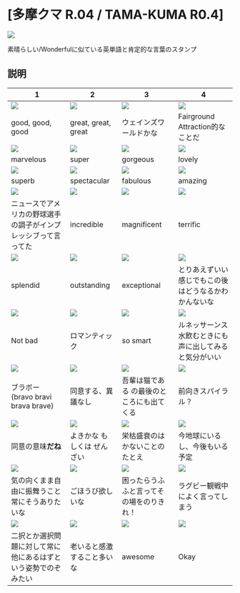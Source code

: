 # [多摩クマ R.04 / TAMA-KUMA R0.4]

![](R.04\00_IMG_4336丸_main.png)

素晴らしい/Wonderfulに似ている英単語と肯定的な言葉のスタンプ

## 説明

| 1 | 2 | 3 | 4 |
|-----------------|-----------------|-----------------|-----------------|
| ![](R.04\01_IMG_4336丸_good.png) | ![](R.04\02_IMG_4336丸_greate.png) | ![](R.04\03_IMG_4336丸_excellent.png) | ![](R.04\04_IMG_4336丸_perfect.png) |
| good, good, good | great, great, great | ウェインズワールドかな | Fairground Attraction的なことだ |
| ![](R.04\05_PXL_20240628_100118865_pink丸_marvelous.png) | ![](R.04\06_PXL_20240628_100118865_pink丸_super.png) | ![](R.04\07_PXL_20240628_100118865_pink丸_gorgeous.png) | ![](R.04\08_PXL_20240628_100118865_pink丸_lovely.png) |
| marvelous | super | gorgeous | lovely |
| ![](R.04\09_PXL_20240628_100118865_pink丸_superb.png) | ![](R.04\10_PXL_20240628_100118865_pink丸_spectacular.png) | ![](R.04\11_PXL_20240628_100118865_pink丸_fabulous.png) | ![](R.04\12_IMG_4348_amazing.png) |
| superb | spectacular | fabulous | amazing |
| ![](R.04\13_IMG_4348_impressive.png) | ![](R.04\14_IMG_4348_incredible.png) | ![](R.04\15_IMG_4348_magnificent.png) | ![](R.04\16_IMG_4344_楽し_terrific.png) |
| ニュースでアメリカの野球選手の調子がインプレッシブって言ってた | incredible | magnificent | terrific |
| ![](R.04\17_IMG_4344_楽し_splendid.png) | ![](R.04\18_IMG_4344_楽し_outstanding.png) | ![](R.04\19_IMG_4344_楽し_exceptional.png) | ![](R.04\20_IMG_4345_so_far_so_good.png) |
| splendid | outstanding | exceptional | とりあえずいい感じでもこの後はどうなるかわかんないな |
| ![](R.04\21_IMG_4345_Not_bad.png) | ![](R.04\22_IMG_4345_Romantic.png) | ![](R.04\23_IMG_4345_so_smart.png) | ![](R.04\24_IMG_4337_Renaissance.png) |
| Not bad | ロマンティック | so smart | ルネッサーンス 水飲むときにも声に出してみると気分がいい |
| ![](R.04\25_IMG_4337_ブラボー.png) | ![](R.04\26_IMG_4337_否やはない.png) | ![](R.04\27_IMG_4337_太平に入る.png) | ![](R.04\28_IMG_4337_前向きスパイラル.png) |
| ブラボー (bravo bravi brava brave) | 同意する、異議なし | 吾輩は猫である の最後のところにも出てくる | 前向きスパイラル？ |
| ![](R.04\29_MESSAGE_だね.png) | ![](R.04\30_IMG_4340_善哉.png) | ![](R.04\31_IMG_4340_邯鄲の枕.png) | ![](R.04\32_IMG_4340_今地球にいる.png) |
| 同意の意味**だね** | よきかな もしくは ぜんざい | 栄枯盛衰のはかないことのたとえ | 今地球にいるし、今後もいる予定 |
| ![](R.04\33_IMG_4340_随縁放曠.png) | ![](R.04\34_IMG_4340_御褒美.png) | ![](R.04\35_IMG_4340_うふふ.png) | ![](R.04\36_PXL_20240628_100008457_しびれるね.png) |
| 気の向くまま自由に振舞うこと 常にそうありたいな | ごほうび欲しいな | 困ったらうふふと言ってその場をのりきれ！ | ラグビー観戦中によく言ってしまう |
| ![](R.04\37_PXL_20240628_100008457_他にもあるよ.png) | ![](R.04\38_PXL_20240628_100008457_カンゲキ.png) | ![](R.04\39_PXL_20240628_100008457_awesome.png) | ![](R.04\40_PXL_20240628_100008457_okay.png) |
| 二択とか選択問題に対して常に他にあるはずという姿勢でのぞみたい | 老いると感激すること多いな | awesome | Okay |
